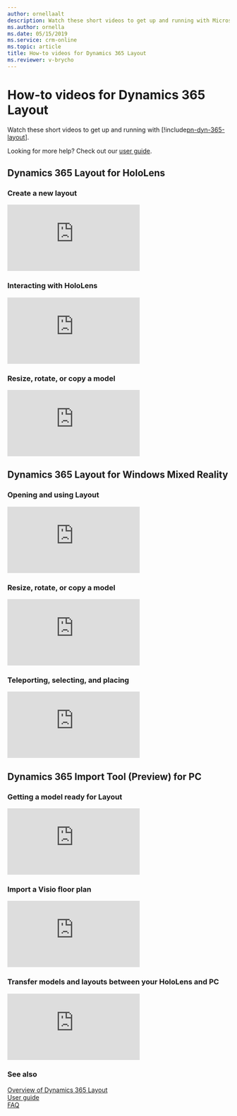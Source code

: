 ```yaml
---
author: ornellaalt
description: Watch these short videos to get up and running with Microsoft Dynamics 365 Layout
ms.author: ornella
ms.date: 05/15/2019
ms.service: crm-online
ms.topic: article
title: How-to videos for Dynamics 365 Layout
ms.reviewer: v-brycho
---
```


# How-to videos for Dynamics 365 Layout

Watch these short videos to get up and running with [!include[pn-dyn-365-layout](../includes/pn-dyn-365-layout.md)].

Looking for more help? Check out our [user guide](user-guide.md).

## Dynamics 365 Layout for HoloLens

### Create a new layout

<div class="embeddedvideo"><iframe src="https://www.microsoft.com/videoplayer/embed/RE42N6m" frameborder="0" allowfullscreen=""></iframe></div>

### Interacting with HoloLens
<div class="embeddedvideo"><iframe src="https://www.microsoft.com/videoplayer/embed/RE43PZj" frameborder="0" allowfullscreen=""></iframe></div>

### Resize, rotate, or copy a model
<div class="embeddedvideo"><iframe src="https://www.microsoft.com/videoplayer/embed/RE43KMT" frameborder="0" allowfullscreen=""></iframe></div>

## Dynamics 365 Layout for Windows Mixed Reality

### Opening and using Layout

<div class="embeddedvideo"><iframe src="https://www.microsoft.com/videoplayer/embed/RE43Ven" frameborder="0" allowfullscreen=""></iframe></div>

### Resize, rotate, or copy a model

<div class="embeddedvideo"><iframe src="https://www.microsoft.com/videoplayer/embed/RE4dCNF" frameborder="0" allowfullscreen=""></iframe></div>

### Teleporting, selecting, and placing

<div class="embeddedvideo"><iframe src="https://www.microsoft.com/videoplayer/embed/RE42A4P" frameborder="0" allowfullscreen=""></iframe></div>

## Dynamics 365 Import Tool (Preview) for PC

### Getting a model ready for Layout

<div class="embeddedvideo"><iframe src="https://www.microsoft.com/videoplayer/embed/RE42Fl3" frameborder="0" allowfullscreen=""></iframe></div>

### Import a Visio floor plan

<div class="embeddedvideo"><iframe src="https://www.microsoft.com/videoplayer/embed/RE42xuU" frameborder="0" allowfullscreen=""></iframe></div>

### Transfer models and layouts between your HoloLens and PC

<div class="embeddedvideo"><iframe src="https://www.microsoft.com/videoplayer/embed/RE42Fl4" frameborder="0" allowfullscreen=""></iframe></div>

### See also
[Overview of Dynamics 365 Layout](index.md)<br/>
[User guide](user-guide.md)<br/>
[FAQ](faq.md)<br/>
